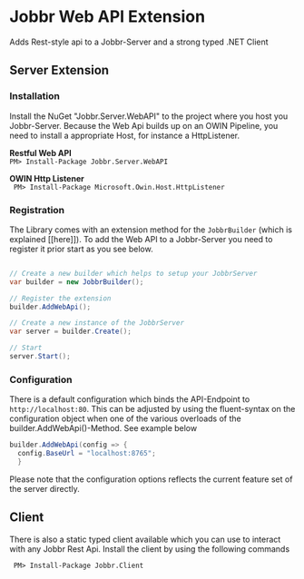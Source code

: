 # Jobbr Web API Extension
Adds Rest-style api to a Jobbr-Server and a strong typed .NET Client

## Server Extension
### Installation
Install the NuGet "Jobbr.Server.WebAPI" to the project where you host you Jobbr-Server. Because the Web Api builds up on an OWIN Pipeline, you need to install a appropriate Host, for instance a HttpListener.

**Restful Web API**<br/>
``
PM> Install-Package Jobbr.Server.WebAPI
``

**OWIN Http Listener**<br/>
`` 
PM> Install-Package Microsoft.Owin.Host.HttpListener
``

### Registration
The Library comes with an extension method for the `JobbrBuilder` (which is explained [[here]]). To add the Web API to a Jobbr-Server you need to register it prior start as you see below.

```c#

// Create a new builder which helps to setup your JobbrServer
var builder = new JobbrBuilder();

// Register the extension
builder.AddWebApi();

// Create a new instance of the JobbrServer
var server = builder.Create();

// Start
server.Start();
```

### Configuration
There is a default configuration which binds the API-Endpoint to `http://localhost:80`. This can be adjusted by using the fluent-syntax on the configuration object when one of the various overloads of the builder.AddWebApi()-Method. See example below

```C#
builder.AddWebApi(config => {
  config.BaseUrl = "localhost:8765";
  }
```
Please note that the configuration options reflects the current feature set of the server directly.

## Client
There is also a static typed client available which you can use to interact with any Jobbr Rest Api. Install the client by using the following commands

`` 
PM> Install-Package Jobbr.Client
``

